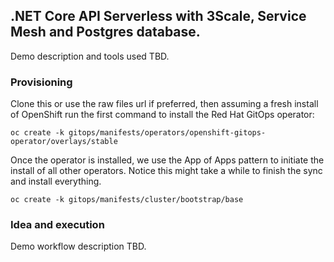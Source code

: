 ## .NET Core API Serverless with 3Scale, Service Mesh and Postgres database.

Demo description and tools used TBD.


### Provisioning
Clone this or use the raw files url if preferred, then assuming a fresh install of OpenShift run the first command to install the Red Hat GitOps operator:

```
oc create -k gitops/manifests/operators/openshift-gitops-operator/overlays/stable
```

Once the operator is installed, we use the App of Apps pattern to initiate the install of all other operators. Notice this might take a while to finish the sync and install everything.

```
oc create -k gitops/manifests/cluster/bootstrap/base
```

### Idea and execution

Demo workflow description TBD.